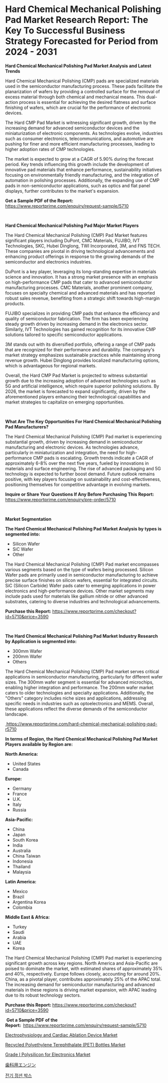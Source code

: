 <p><h1>Hard Chemical Mechanical Polishing Pad Market Research Report: The Key To Successful Business Strategy Forecasted for Period from 2024 - 2031</h1></p><p><strong>Hard Chemical Mechanical Polishing Pad Market Analysis and Latest Trends</strong></p>
<p><p>Hard Chemical Mechanical Polishing (CMP) pads are specialized materials used in the semiconductor manufacturing process. These pads facilitate the planarization of wafers by providing a controlled surface for the removal of excess material through both chemical and mechanical means. This dual-action process is essential for achieving the desired flatness and surface finishing of wafers, which are crucial for the performance of electronic devices.</p><p>The Hard CMP Pad Market is witnessing significant growth, driven by the increasing demand for advanced semiconductor devices and the miniaturization of electronic components. As technologies evolve, industries such as consumer electronics, telecommunications, and automotive are pushing for finer and more efficient manufacturing processes, leading to higher adoption rates of CMP technologies.</p><p>The market is expected to grow at a CAGR of 5.90% during the forecast period. Key trends influencing this growth include the development of innovative pad materials that enhance performance, sustainability initiatives focusing on environmentally friendly manufacturing, and the integration of automation in polishing processes. Additionally, the expanding use of CMP pads in non-semiconductor applications, such as optics and flat panel displays, further contributes to the market's expansion.</p></p>
<p><strong>Get a Sample PDF of the Report:&nbsp;</strong> <a href="https://www.reportprime.com/enquiry/request-sample/5710">https://www.reportprime.com/enquiry/request-sample/5710</a></p>
<p>&nbsp;</p>
<p><strong>Hard Chemical Mechanical Polishing Pad Major Market Players</strong></p>
<p><p>The Hard Chemical Mechanical Polishing (CMP) Pad Market features significant players including DuPont, CMC Materials, FUJIBO, IVT Technologies, SKC, Hubei Dinglong, TWI Incorporated, 3M, and FNS TECH. These companies are pivotal in driving technological advancements and enhancing product offerings in response to the growing demands of the semiconductor and electronics industries.</p><p>DuPont is a key player, leveraging its long-standing expertise in materials science and innovation. It has a strong market presence with an emphasis on high-performance CMP pads that cater to advanced semiconductor manufacturing processes. CMC Materials, another prominent company, focuses on specialty chemical and advanced materials and has reported robust sales revenue, benefiting from a strategic shift towards high-margin products.</p><p>FUJIBO specializes in providing CMP pads that enhance the efficiency and quality of semiconductor fabrication. The firm has been experiencing steady growth driven by increasing demand in the electronics sector. Similarly, IVT Technologies has gained recognition for its innovative CMP solutions tailored to specific semiconductor applications.</p><p>3M stands out with its diversified portfolio, offering a range of CMP pads that are recognized for their performance and durability. The company's market strategy emphasizes sustainable practices while maintaining strong revenue growth. Hubei Dinglong provides localized manufacturing options, which is advantageous for regional markets.</p><p>Overall, the Hard CMP Pad Market is projected to witness substantial growth due to the increasing adoption of advanced technologies such as 5G and artificial intelligence, which require superior polishing solutions. By 2026, the market is forecasted to expand significantly, driven by the aforementioned players enhancing their technological capabilities and market strategies to capitalize on emerging opportunities.</p></p>
<p>&nbsp;</p>
<p><strong>What Are The Key Opportunities For Hard Chemical Mechanical Polishing Pad Manufacturers?</strong></p>
<p><p>The Hard Chemical Mechanical Polishing (CMP) Pad market is experiencing substantial growth, driven by increasing demand in semiconductor manufacturing and electronic devices. As technologies advance, particularly in miniaturization and integration, the need for high-performance CMP pads is escalating. Growth trends indicate a CAGR of approximately 6-8% over the next five years, fueled by innovations in materials and surface engineering. The rise of advanced packaging and 5G technology is expected to further boost demand. Future outlook remains positive, with key players focusing on sustainability and cost-effectiveness, positioning themselves for competitive advantage in evolving markets.</p></p>
<p><strong>Inquire or Share Your Questions If Any Before Purchasing This Report:</strong> <a href="https://www.reportprime.com/enquiry/pre-order/5710">https://www.reportprime.com/enquiry/pre-order/5710</a></p>
<p>&nbsp;</p>
<p><strong>Market Segmentation</strong></p>
<p><strong>The Hard Chemical Mechanical Polishing Pad Market Analysis by types is segmented into:</strong></p>
<p><ul><li>Silicon Wafer</li><li>SiC Wafer</li><li>Other</li></ul></p>
<p><p>The Hard Chemical Mechanical Polishing (CMP) Pad market encompasses various segments based on the type of wafers being processed. Silicon Wafer pads are primarily used in semiconductor manufacturing to achieve precise surface finishes on silicon wafers, essential for integrated circuits. SiC (Silicon Carbide) Wafer pads cater to emerging applications in power electronics and high-performance devices. Other market segments may include pads used for materials like gallium nitride or other advanced substrates, catering to diverse industries and technological advancements.</p></p>
<p><strong>Purchase this Report:&nbsp;</strong><a href="https://www.reportprime.com/checkout?id=5710&price=3590">https://www.reportprime.com/checkout?id=5710&price=3590</a></p>
<p>&nbsp;</p>
<p><strong>The Hard Chemical Mechanical Polishing Pad Market Industry Research by Application is segmented into:</strong></p>
<p><ul><li>300mm Wafer</li><li>200mm Wafer</li><li>Others</li></ul></p>
<p><p>The Hard Chemical Mechanical Polishing (CMP) Pad market serves critical applications in semiconductor manufacturing, particularly for different wafer sizes. The 300mm wafer segment is essential for advanced microchips, enabling higher integration and performance. The 200mm wafer market caters to older technologies and specialty applications. Additionally, the "Others" category includes niche sizes and applications, addressing specific needs in industries such as optoelectronics and MEMS. Overall, these applications reflect the diverse demands of the semiconductor landscape.</p></p>
<p><a href="https://www.reportprime.com/hard-chemical-mechanical-polishing-pad-r5710">&nbsp;https://www.reportprime.com/hard-chemical-mechanical-polishing-pad-r5710</a></p>
<p><strong>In terms of Region, the Hard Chemical Mechanical Polishing Pad Market Players available by Region are:</strong></p>
<p>
    <p> <strong> North America: </strong>
        <ul>
            <li>United States</li>
            <li>Canada</li>
        </ul>
        </p> 
    <p> <strong> Europe: </strong>
        <ul>
            <li>Germany</li>
            <li>France</li>
            <li>U.K.</li>
            <li>Italy</li>
            <li>Russia</li>
        </ul>
        </p> 
    <p> <strong> Asia-Pacific: </strong>
        <ul>
            <li>China</li>
            <li>Japan</li>
            <li>South Korea</li>
            <li>India</li>
            <li>Australia</li>
            <li>China Taiwan</li>
            <li>Indonesia</li>
            <li>Thailand</li>
            <li>Malaysia</li>
        </ul>
        </p> 
    <p> <strong> Latin America: </strong>
        <ul>
            <li>Mexico</li>
            <li>Brazil</li>
            <li>Argentina Korea</li>
            <li>Colombia</li>
        </ul>
        </p> 
    <p> <strong> Middle East & Africa: </strong>
        <ul>
            <li>Turkey</li>
            <li>Saudi</li>
            <li>Arabia</li>
            <li>UAE</li>
            <li>Korea</li>
        </ul>
    </p>
    </p>
<p><p>The Hard Chemical Mechanical Polishing (CMP) Pad market is experiencing significant growth across key regions. North America and Asia-Pacific are poised to dominate the market, with estimated shares of approximately 35% and 40%, respectively. Europe follows closely, accounting for around 20%. China, as a pivotal player, contributes approximately 25% of the APAC total. The increasing demand for semiconductor manufacturing and advanced materials in these regions is driving market expansion, with APAC leading due to its robust technology sectors.</p></p>
<p><strong>Purchase this Report: </strong><a href="https://www.reportprime.com/checkout?id=5710&price=3590">https://www.reportprime.com/checkout?id=5710&price=3590</a></p>
<p>&nbsp;<strong>Get a Sample PDF of the Report:&nbsp;&nbsp;</strong><a href="https://www.reportprime.com/enquiry/request-sample/5710">https://www.reportprime.com/enquiry/request-sample/5710</a></p>
<p><strong></strong></p>
<p><p><a href="https://issuu.com/reportprime-2/docs/electrophysiology-and-cardiac-ablat_5b0b77329783c3">Electrophysiology and Cardiac Ablation Device Market</a></p><p><a href="https://medium.com/@shirleygreene26/market-leaders-and-laggards-global-recycled-polyethylene-terephthalate-pet-bottles-market-trends-c14b640e175c">Recycled Polyethylene Terephthalate (PET) Bottles Market</a></p><p><a href="https://github.com/JubayerMia832/Market-Research-Report-List-1/blob/main/grade-i-polysilicon-for-electronics-market.md">Grade I Polysilicon for Electronics Market</a></p><p><a href="https://medium.com/@maudward1907/%E6%AD%AF%E7%A7%91%E3%82%A8%E3%83%B3%E3%82%B8%E3%83%B3%E5%B8%82%E5%A0%B4%E5%88%86%E6%9E%90%E5%A0%B1%E5%91%8A%E6%9B%B8-%E5%9C%B0%E5%9F%9F-%E3%82%BF%E3%82%A4%E3%83%97-%E6%B2%BB%E7%99%82%E7%94%A8%E6%AD%AF%E7%A7%91%E6%A9%9F%E5%99%A8-%E5%99%A8%E6%9D%90%E9%85%8D%E9%80%81%E3%82%B7%E3%82%B9%E3%83%86%E3%83%A0-%E6%AD%AF%E7%A7%91%E7%94%A8%E6%A4%85%E5%AD%90-%E6%AD%AF%E7%A7%91%E7%94%A8%E3%83%8F%E3%83%B3%E3%83%89%E3%83%94%E3%83%BC%E3%82%B9-%E6%AD%AF%E7%A7%91%E7%94%A8%E7%94%BB%E5%83%8F%E3%82%BD%E3%83%95%E3%83%88%E3%82%A6%E3%82%A7%E3%82%A2-%E3%81%9D%E3%81%AE%E4%BB%96-%E3%81%8A%E3%82%88%E3%81%B3%E7%94%A8%E9%80%94-%E7%97%85%E9%99%A2-%E6%AD%AF%E7%A7%91%E3%82%AF%E3%83%AA%E3%83%8B%E3%83%83%E3%82%AF-%E5%AD%A6%E8%A1%93%E3%81%8A%E3%82%88%E3%81%B3%E7%A0%94%E7%A9%B6%E6%A9%9F%E9%96%A2-%E3%81%9D%E3%81%AE%E4%BB%96-3704d2400d53">歯科用エンジン</a></p><p><a href="https://medium.com/@sheldondtickinson9867/%EC%A0%84%EA%B8%B0-%EC%A0%91%ED%95%A9-%EC%83%81%EC%9E%90%EC%97%90-%ED%88%AC%EC%9E%90%ED%95%B4%EC%95%BC-%ED%95%98%EB%8A%94-%EC%9D%B4%EC%9C%A0%EB%8A%94-%EB%AC%B4%EC%97%87%EC%9D%B8%EA%B0%80%EC%9A%94-%EC%8B%9C%EC%9E%A5-%EB%8F%99%ED%96%A5-%EC%A3%BC%EC%9A%94-%EC%8B%9C%EC%9E%A5-%EC%A0%9C%ED%92%88-%EB%B0%8F-%EC%A7%80%EC%97%AD-%EC%84%B1%EC%9E%A5-2024-2031-%EC%9E%85%EB%8B%88%EB%8B%A4-83ac9337958a">전기 정션 박스</a></p></p>